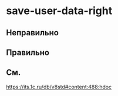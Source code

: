 # save-user-data-right

## Неправильно

## Правильно

## См.
https://its.1c.ru/db/v8std#content:488:hdoc